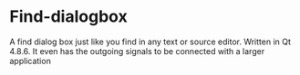 # Find-dialogbox
A find dialog box just like you find in any text or source editor. Written in Qt 4.8.6. It even has the outgoing signals to be connected with a larger application
